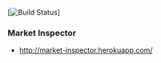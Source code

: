 [![Build Status](https://travis-ci.org/n8rzz/marketInspector.svg?branch=release)]

### Market Inspector

- http://market-inspector.herokuapp.com/

